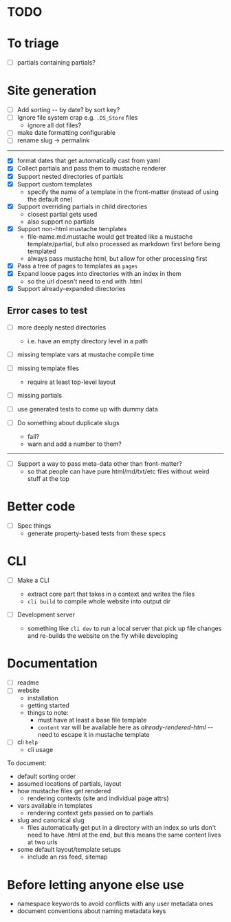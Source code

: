 # TODO

# To triage

- [ ] partials containing partials?

# Site generation

- [ ] Add sorting -- by date? by sort key?
- [ ] Ignore file system crap e.g. `.DS_Store` files
  - ignore all dot files?
- [ ] make date formatting configurable
- [ ] rename slug -> permalink

---

- [x] format dates that get automatically cast from yaml
- [x] Collect partials and pass them to mustache renderer
- [x] Support nested directories of partials
- [x] Support custom templates
  - specify the name of a template in the front-matter (instead of using the
    default one)
- [x] Support overriding partials in child directories
  - closest partial gets used
  - also support no partials
- [x] Support non-html mustache templates
  - file-name.md.mustache would get treated like a mustache template/partial,
    but also processed as markdown first before being templated
  - always pass mustache html, but allow for other processing first
- [x] Pass a tree of pages to templates as `pages`
- [x] Expand loose pages into directories with an index in them
  - so the url doesn't need to end with .html
- [x] Support already-expanded directories

## Error cases to test

- [ ] more deeply nested directories
  - i.e. have an empty directory level in a path
- [ ] missing template vars at mustache compile time
- [ ] missing template files
  - require at least top-level layout
- [ ] missing partials
- [ ] use generated tests to come up with dummy data

- [ ] Do something about duplicate slugs
  - fail?
  - warn and add a number to them?

-----

- [ ] Support a way to pass meta-data other than front-matter?
  - so that people can have pure html/md/txt/etc files without weird stuff at
    the top

# Better code

- [ ] Spec things
  - generate property-based tests from these specs

# CLI

- [ ] Make a CLI
  - extract core part that takes in a context and writes the files
  - `cli build` to compile whole website into output dir

- [ ] Development server
  - something like `cli dev` to run a local server that pick up file changes and
    re-builds the website on the fly while developing

# Documentation

- [ ] readme
- [ ] website
  - installation
  - getting started
  - things to note:
    - must have at least a base file template
    - `content` var will be available here as _already-rendered-html_ -- need to
      escape it in mustache template
- [ ] cli `help`
  - cli usage

To document:
- default sorting order
- assumed locations of partials, layout
- how mustache files get rendered
  - rendering contexts (site and individual page attrs)
- vars available in templates
  - rendering context gets passed on to partials
- slug and canonical slug
  - files automatically get put in a directory with an index so urls don't need
    to have .html at the end, but this means the same content lives at two urls
- some default layout/template setups
  - include an rss feed, sitemap

# Before letting anyone else use

- namespace keywords to avoid conflicts with any user metadata ones
- document conventions about naming metadata keys
